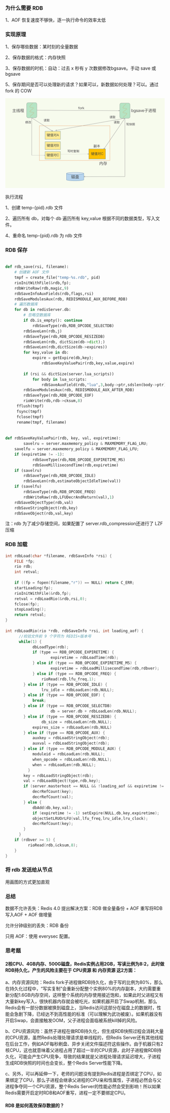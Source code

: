 

### 为什么需要 RDB



1、AOF 恢复速度不够快，逐一执行命令的效率太低



### 实现原理

1、保存哪些数据：某时刻的全量数据

2、保存数据的格式：内存快照

3、保存数据的时机：自动：过去 x 秒有 y 次数据修改bgsave。手动 save 或 bgsave

5、保存期间是否可以处理新的请求？如果可以，新数据如何处理？可以。通过 fork 的 COW



![bgsave](bgsave.jpg)



执行流程

1、创建 temp-{pid}.rdb 文件

2、遍历所有 db，对每个 db 遍历所有 key,value 根据不同的数据类型，写入文件。

4、重命名 temp-{pid}.rdb 为 rdb 文件



### RDB 保存

```python

def rdb_save(rsi, filename):
    # 创建新 AOF 文件
    tmpf = create_file("temp-%s.rdb", pid)
    rioInitWithFile(&rdb,fp);
    rdbWriteRaw(rdb,magic,9)
    rdbSaveInfoAuxFields(rdb,flags,rsi)
    rdbSaveModulesAux(rdb, REDISMODULE_AUX_BEFORE_RDB)
    # 遍历数据库
    for db in redisServer.db:
        # 忽略空数据库
        if db.is_empty(): continue
    		rdbSaveType(rdb,RDB_OPCODE_SELECTDB)
        rdbSaveLen(rdb,j)
        rdbSaveType(rdb,RDB_OPCODE_RESIZEDB)
        rdbSaveLen(rdb, dictSize(db->dict);)
        rdbSaveLen(rdb,dictSize(db->expires))
        for key,value in db:
          	expire = getExpire(db,key);
        		rdbSaveKeyValuePair(rdb,key,value,expire)
        
        if (rsi && dictSize(server.lua_scripts))
            for body in lua_scripts:
                rdbSaveAuxField(rdb,"lua",3,body->ptr,sdslen(body->ptr)
        rdbSaveModulesAux(rdb, REDISMODULE_AUX_AFTER_RDB)
        rdbSaveType(rdb,RDB_OPCODE_EOF)
        rioWrite(rdb,rdb->cksum,8)
     fflush(tmpf)
     fsync(tmpf)
     fclose(tmpf)
     rename(tmpf, filename)
                                
        
def rdbSaveKeyValuePair(rdb, key, val, expiretime):                       
		savelru = server.maxmemory_policy & MAXMEMORY_FLAG_LRU;
    savelfu = server.maxmemory_policy & MAXMEMORY_FLAG_LFU;
    if (expiretime != -1):                            
    		rdbSaveType(rdb,RDB_OPCODE_EXPIRETIME_MS)
    		rdbSaveMillisecondTime(rdb,expiretime)
    if (savelru)
        rdbSaveType(rdb,RDB_OPCODE_IDLE)
        rdbSaveLen(rdb,estimateObjectIdleTime(val))
    if (savelfu)
        rdbSaveType(rdb,RDB_OPCODE_FREQ)                        
        rdbWriteRaw(rdb,LFUDecrAndReturn(val),1)                        
    rdbSaveObjectType(rdb,val)
    rdbSaveStringObject(rdb,key)
    rdbSaveObject(rdb,val,key)                         
```

注：rdb 为了减少存储空间，如果配置了 server.rdb_compression还进行了 LZF 压缩



### RDB 加载

```c
int rdbLoad(char *filename, rdbSaveInfo *rsi) {
    FILE *fp;
    rio rdb;
    int retval;

    if ((fp = fopen(filename,"r")) == NULL) return C_ERR;
    startLoading(fp);
    rioInitWithFile(&rdb,fp);
    retval = rdbLoadRio(&rdb,rsi,0);
    fclose(fp);
    stopLoading();
    return retval;
}

int rdbLoadRio(rio *rdb, rdbSaveInfo *rsi, int loading_aof) {
	  //校验文件前 9 个字符为 REDIS+版本号
	  while(1) {
	  		dbLoadType(rdb);
	  		if (type == RDB_OPCODE_EXPIRETIME) {
	  				expiretime = rdbLoadTime(rdb);
	  		} else if (type == RDB_OPCODE_EXPIRETIME_MS) {
	  				expiretime = rdbLoadMillisecondTime(rdb,rdbver);
	  		} else if (type == RDB_OPCODE_FREQ) {
	  		    rioRead(rdb,lfu_freq,1);
        } else if (type == RDB_OPCODE_IDLE) {
        		lru_idle = rdbLoadLen(rdb,NULL);
        } else if (type == RDB_OPCODE_EOF) {
            break;
        } else if (type == RDB_OPCODE_SELECTDB)
	  				db = server.db + rdbLoadLen(rdb,NULL);
        } else if (type == RDB_OPCODE_RESIZEDB) {
        		db_size = rdbLoadLen(rdb,NULL);
            expires_size = rdbLoadLen(rdb,NULL)
        } else if (type == RDB_OPCODE_AUX) {
            auxkey = rdbLoadStringObject(rdb);
            auxval = rdbLoadStringObject(rdb); 
        } else if (type == RDB_OPCODE_MODULE_AUX) {
            moduleid = rdbLoadLen(rdb,NULL);
            when_opcode = rdbLoadLen(rdb,NULL);
            when = rdbLoadLen(rdb,NULL);
	      }
        key = rdbLoadStringObject(rdb);
        val = rdbLoadObject(type,rdb,key);
        if (server.masterhost == NULL && !loading_aof && expiretime != -1 && expiretime < now) {
            decrRefCount(key);
            decrRefCount(val);
        } else {
            dbAdd(db,key,val);
            if (expiretime != -1) setExpire(NULL,db,key,expiretime);
            objectSetLRUOrLFU(val,lfu_freq,lru_idle,lru_clock);
            decrRefCount(key);
        }
	  }
    if (rdbver >= 5) {
    	  rioRead(rdb,&cksum,8);
    }
}
```



### 将 rdb 发送给从节点

用画图的方式更加直观





### 总结

数据不允许丢失：Redis 4.0 提出解决方案：RDB 做全量备份 +  AOF 重写将RDB写入AOF  + AOF 做增量

允许分钟级别的丢失：RDB 备份

只用 AOF：使用 everysec 配置。



### 思考题

#### 2核CPU、4GB内存、500G磁盘，Redis实例占用2GB，写读比例为8:2，此时做RDB持久化，产生的风险主要在于 CPU资源 和 内存资源 这2方面：

a、内存资源风险：Redis fork子进程做RDB持久化，由于写的比例为80%，那么在持久化过程中，“写实复制”会重新分配整个实例80%的内存副本，大约需要重新分配1.6GB内存空间，这样整个系统的内存使用接近饱和，如果此时父进程又有大量新key写入，很快机器内存就会被吃光，如果机器开启了Swap机制，那么Redis会有一部分数据被换到磁盘上，当Redis访问这部分在磁盘上的数据时，性能会急剧下降，已经达不到高性能的标准（可以理解为武功被废）。如果机器没有开启Swap，会直接触发OOM，父子进程会面临被系统kill掉的风险。

b、CPU资源风险：虽然子进程在做RDB持久化，但生成RDB快照过程会消耗大量的CPU资源，虽然Redis处理处理请求是单线程的，但Redis Server还有其他线程在后台工作，例如AOF每秒刷盘、异步关闭文件描述符这些操作。由于机器只有2核CPU，这也就意味着父进程占用了超过一半的CPU资源，此时子进程做RDB持久化，可能会产生CPU竞争，导致的结果就是父进程处理请求延迟增大，子进程生成RDB快照的时间也会变长，整个Redis Server性能下降。

c、另外，可以再延伸一下，老师的问题没有提到Redis进程是否绑定了CPU，如果绑定了CPU，那么子进程会继承父进程的CPU亲和性属性，子进程必然会与父进程争夺同一个CPU资源，整个Redis Server的性能必然会受到影响！所以如果Redis需要开启定时RDB和AOF重写，进程一定不要绑定CPU。



#### RDB 是如何高效保存数据的？



